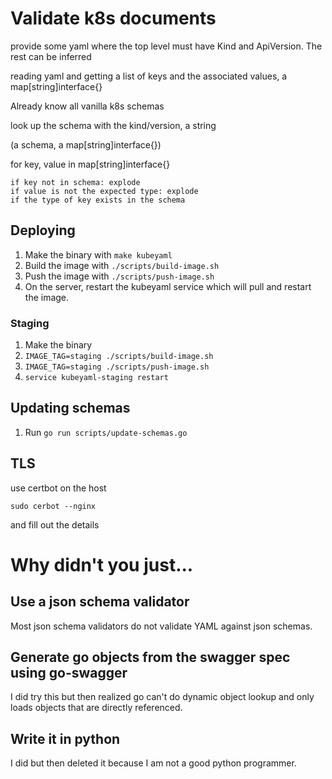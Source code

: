 # Validate k8s documents

provide some yaml where the top level must have Kind and ApiVersion. The rest can be inferred


reading yaml and getting a list of keys and the associated values, a map[string]interface{}

Already know all vanilla k8s schemas

look up the schema with the kind/version, a string

(a schema, a map[string]interface{})

for key, value in map[string]interface{}

    if key not in schema: explode
    if value is not the expected type: explode
    if the type of key exists in the schema

## Deploying

1. Make the binary with `make kubeyaml`
2. Build the image with `./scripts/build-image.sh`
3. Push the image with `./scripts/push-image.sh`
4. On the server, restart the kubeyaml service which will pull and restart the image.

### Staging

1. Make the binary
2. `IMAGE_TAG=staging ./scripts/build-image.sh`
3. `IMAGE_TAG=staging ./scripts/push-image.sh`
4. `service kubeyaml-staging restart`

## Updating schemas

1. Run `go run scripts/update-schemas.go`

## TLS

use certbot on the host

```
sudo cerbot --nginx
```

and fill out the details


# Why didn't you just...

## Use a json schema validator

Most json schema validators do not validate YAML against json schemas.

## Generate go objects from the swagger spec using go-swagger

I did try this but then realized go can't do dynamic object lookup and only loads objects that are directly referenced.

## Write it in python

I did but then deleted it because I am not a good python programmer.
